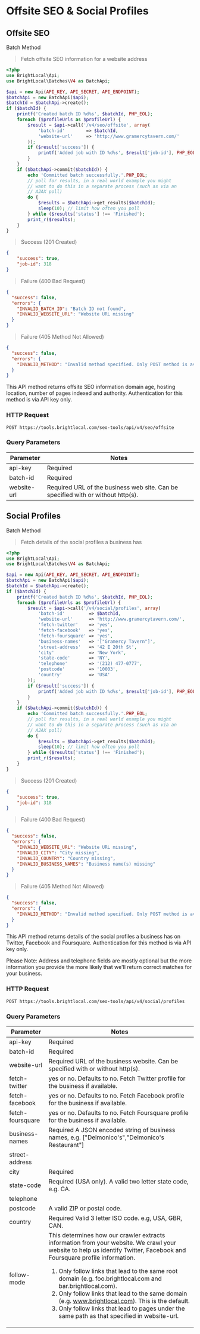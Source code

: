# Offsite SEO &amp; Social Profiles

## Offsite SEO

<span class="label label-info">Batch Method</span>

> Fetch offsite SEO information for a website address

```php
<?php
use BrightLocal\Api;
use BrightLocal\Batches\V4 as BatchApi;

$api = new Api(API_KEY, API_SECRET, API_ENDPOINT);
$batchApi = new BatchApi($api);
$batchId = $batchApi->create();
if ($batchId) {
    printf('Created batch ID %d%s', $batchId, PHP_EOL);
    foreach ($profileUrls as $profileUrl) {
        $result = $api->call('/v4/seo/offsite', array(
            'batch-id'        => $batchId,
            'website-url'     => 'http://www.gramercytavern.com/'
        ));
        if ($result['success']) {
            printf('Added job with ID %d%s', $result['job-id'], PHP_EOL);
        }
    }
    if ($batchApi->commit($batchId)) {
        echo 'Committed batch successfully.'.PHP_EOL;
        // poll for results, in a real world example you might
        // want to do this in a separate process (such as via an
        // AJAX poll)
        do {
            $results = $batchApi->get_results($batchId);
            sleep(10); // limit how often you poll
        } while ($results['status'] !== 'Finished');
        print_r($results);
    }
}
```

> Success (201 Created)

```json
{
    "success": true,
    "job-id": 318
}
```
 
> Failure (400 Bad Request)

```json
{
  "success": false,
  "errors": {
    "INVALID_BATCH_ID": "Batch ID not found",
    "INVALID_WEBSITE_URL": "Website URL missing"
  }
}
```
 
> Failure (405 Method Not Allowed)

```json
{
  "success": false,
  "errors": {
    "INVALID_METHOD": "Invalid method specified. Only POST method is available"
  }
}
```

This API method returns offsite SEO information domain age, hosting location, number of pages indexed and authority. Authentication for this method is via API key only.

### HTTP Request

`POST https://tools.brightlocal.com/seo-tools/api/v4/seo/offsite`

### Query Parameters

Parameter | Notes
--------- | -----
api-key | <span class="label label-required">Required</span>
batch-id | <span class="label label-required">Required</span>
website-url | <span class="label label-required">Required</span> URL of the business web site. Can be specified with or without http(s).

## Social Profiles

<span class="label label-info">Batch Method</span>

> Fetch details of the social profiles a business has

```php
<?php
use BrightLocal\Api;
use BrightLocal\Batches\V4 as BatchApi;

$api = new Api(API_KEY, API_SECRET, API_ENDPOINT);
$batchApi = new BatchApi($api);
$batchId = $batchApi->create();
if ($batchId) {
    printf('Created batch ID %d%s', $batchId, PHP_EOL);
    foreach ($profileUrls as $profileUrl) {
        $result = $api->call('/v4/social/profiles', array(
            'batch-id'         => $batchId,
            'website-url'      => 'http://www.gramercytavern.com/',
            'fetch-twitter'    => 'yes',
            'fetch-facebook'   => 'yes',
            'fetch-foursquare' => 'yes',
            'business-names'   => '["Gramercy Tavern"]',
            'street-address'   => '42 E 20th St',
            'city'             => 'New York',
            'state-code'       => 'NY',
            'telephone'        => '(212) 477-0777',
            'postcode'         => '10003',
            'country'          => 'USA'
        ));
        if ($result['success']) {
            printf('Added job with ID %d%s', $result['job-id'], PHP_EOL);
        }
    }
    if ($batchApi->commit($batchId)) {
        echo 'Committed batch successfully.'.PHP_EOL;
        // poll for results, in a real world example you might
        // want to do this in a separate process (such as via an
        // AJAX poll)
        do {
            $results = $batchApi->get_results($batchId);
            sleep(10); // limit how often you poll
        } while ($results['status'] !== 'Finished');
        print_r($results);
    }
}
```

> Success (201 Created)

```json
{
    "success": true,
    "job-id": 318
}
```
 
> Failure (400 Bad Request)

```json
{
  "success": false,
  "errors": {
    "INVALID_WEBSITE_URL": "Website URL missing",
    "INVALID_CITY": "City missing",
    "INVALID_COUNTRY": "Country missing",
    "INVALID_BUSINESS_NAMES": "Business name(s) missing"
  }
}
```
 
> Failure (405 Method Not Allowed)

```json
{
  "success": false,
  "errors": {
    "INVALID_METHOD": "Invalid method specified. Only POST method is available"
  }
}
```

This API method returns details of the social profiles a business has on Twitter, Facebook and Foursquare. Authentication for this method is via API key only.

Please Note: Address and telephone fields are mostly optional but the more information you provide the more likely that we'll return correct matches for your business.

### HTTP Request

`POST https://tools.brightlocal.com/seo-tools/api/v4/social/profiles`

### Query Parameters

Parameter | Notes
--------- | -----
api-key | <span class="label label-required">Required</span>
batch-id | <span class="label label-required">Required</span>
website-url | <span class="label label-required">Required</span> URL of the business website. Can be specified with or without http(s).
fetch-twitter | yes or no. Defaults to no. Fetch Twitter profile for the business if available.
fetch-facebook | yes or no. Defaults to no. Fetch Facebook profile for the business if available.
fetch-foursquare | yes or no. Defaults to no. Fetch Foursquare profile for the business if available.
business-names | <span class="label label-required">Required</span> A JSON encoded string of business names, e.g. ["Delmonico's","Delmonico's Restaurant"]
street-address |
city | <span class="label label-required">Required</span>
state-code | <span class="label label-required">Required</span> (USA only). A valid two letter state code, e.g. CA.
telephone |
postcode | A valid ZIP or postal code.
country | <span class="label label-required">Required</span> Valid 3 letter ISO code. e.g, USA, GBR, CAN.
follow-mode | This determines how our crawler extracts information from your website. We crawl your website to help us identify Twitter, Facebook and Foursquare profile information.<ol><li>Only follow links that lead to the same root domain (e.g. foo.brightlocal.com and bar.brightlocal.com).</li><li>Only follow links that lead to the same domain (e.g. www.brightlocal.com). This is the default.</li><li>Only follow links that lead to pages under the same path as that specified in website-url.</li></ul>
